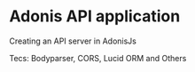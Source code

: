 # Adonis API application

Creating an API server in AdonisJs

Tecs: Bodyparser, CORS, Lucid ORM and Others

